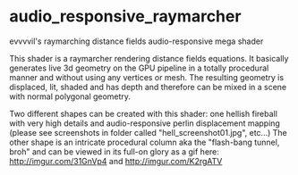 # audio_responsive_raymarcher
evvvvil's raymarching distance fields audio-responsive mega shader

This shader is a raymarcher rendering distance fields equations.
It basically generates live 3d geometry on the GPU pipeline in a totally procedural manner and without using any vertices or mesh.
The resulting geometry is displaced, lit, shaded and has depth and therefore can be mixed in a scene with normal polygonal geometry.

Two different shapes can be created with this shader: one hellish fireball with very high details and audio-responsive perlin displacement mapping (please see screenshots in folder called "hell_screenshot01.jpg", etc...)
The other shape is an intricate procedural column aka the "flash-bang tunnel, broh" and can be viewed in its full-on glory as a gif here:
http://imgur.com/31GnVp4 and http://imgur.com/K2rgATV

